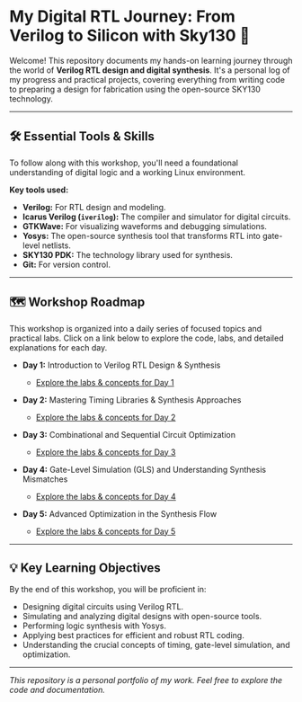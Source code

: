 # My Digital RTL Journey: From Verilog to Silicon with Sky130 🚀

Welcome! This repository documents my hands-on learning journey through the world of **Verilog RTL design and digital synthesis**. It's a personal log of my progress and practical projects, covering everything from writing code to preparing a design for fabrication using the open-source SKY130 technology.

---

## 🛠️ Essential Tools & Skills

To follow along with this workshop, you'll need a foundational understanding of digital logic and a working Linux environment.

**Key tools used:**

* **Verilog:** For RTL design and modeling.
* **Icarus Verilog (`iverilog`):** The compiler and simulator for digital circuits.
* **GTKWave:** For visualizing waveforms and debugging simulations.
* **Yosys:** The open-source synthesis tool that transforms RTL into gate-level netlists.
* **SKY130 PDK:** The technology library used for synthesis.
* **Git:** For version control.

---

## 🗺️ Workshop Roadmap

This workshop is organized into a daily series of focused topics and practical labs. Click on a link below to explore the code, labs, and detailed explanations for each day.

* **Day 1:** Introduction to Verilog RTL Design & Synthesis
    * [Explore the labs & concepts for Day 1](Day_1/README.md)

* **Day 2:** Mastering Timing Libraries & Synthesis Approaches
    * [Explore the labs & concepts for Day 2](Day_2/README.md)

* **Day 3:** Combinational and Sequential Circuit Optimization
    * [Explore the labs & concepts for Day 3](Day_3/README.md)

* **Day 4:** Gate-Level Simulation (GLS) and Understanding Synthesis Mismatches
    * [Explore the labs & concepts for Day 4](Day_4/README.md)

* **Day 5:** Advanced Optimization in the Synthesis Flow
    * [Explore the labs & concepts for Day 5](Day_5/README.md)

---

## 💡 Key Learning Objectives

By the end of this workshop, you will be proficient in:

* Designing digital circuits using Verilog RTL.
* Simulating and analyzing digital designs with open-source tools.
* Performing logic synthesis with Yosys.
* Applying best practices for efficient and robust RTL coding.
* Understanding the crucial concepts of timing, gate-level simulation, and optimization.

---

_This repository is a personal portfolio of my work. Feel free to explore the code and documentation._
